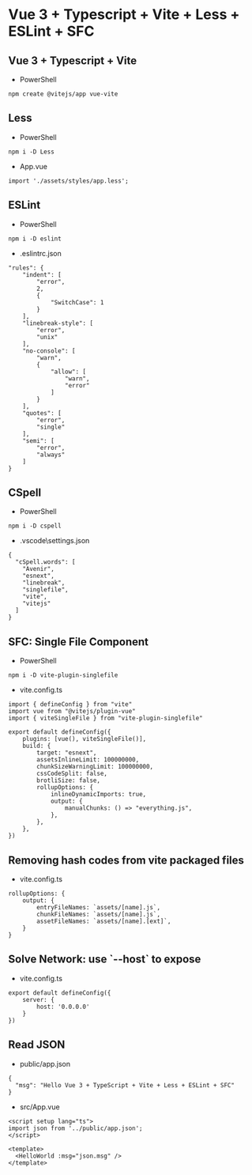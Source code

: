 # Vue 3 + Typescript + Vite + Less + ESLint + SFC

## Vue 3 + Typescript + Vite

- PowerShell

```
npm create @vitejs/app vue-vite
```

## Less

- PowerShell

```
npm i -D Less
```

- App.vue

```
import './assets/styles/app.less';
```

## ESLint

- PowerShell

```
npm i -D eslint
```

- .eslintrc.json

```
"rules": {
	"indent": [
		"error",
		2,
		{
			"SwitchCase": 1
		}
	],
	"linebreak-style": [
		"error",
		"unix"
	],
	"no-console": [
		"warn",
		{
			"allow": [
				"warn",
				"error"
			]
		}
	],
	"quotes": [
		"error",
		"single"
	],
	"semi": [
		"error",
		"always"
	]
}
```

## CSpell

- PowerShell

```
npm i -D cspell
```

- .vscode\settings.json

```
{
  "cSpell.words": [
    "Avenir",
    "esnext",
    "linebreak",
    "singlefile",
    "vite",
    "vitejs"
  ]
}
```

## SFC: Single File Component

- PowerShell

```
npm i -D vite-plugin-singlefile
```

- vite.config.ts

```
import { defineConfig } from "vite"
import vue from "@vitejs/plugin-vue"
import { viteSingleFile } from "vite-plugin-singlefile"

export default defineConfig({
	plugins: [vue(), viteSingleFile()],
	build: {
		target: "esnext",
		assetsInlineLimit: 100000000,
		chunkSizeWarningLimit: 100000000,
		cssCodeSplit: false,
		brotliSize: false,
		rollupOptions: {
			inlineDynamicImports: true,
			output: {
				manualChunks: () => "everything.js",
			},
		},
	},
})
```

## Removing hash codes from vite packaged files

- vite.config.ts

```
rollupOptions: {
	output: {
		entryFileNames: `assets/[name].js`,
		chunkFileNames: `assets/[name].js`,
		assetFileNames: `assets/[name].[ext]`,
	}
}
```

## Solve Network: use \`--host` to expose

- vite.config.ts

```
export default defineConfig({
	server: {
		host: '0.0.0.0'
	}
})
```

## Read JSON

- public/app.json

```
{
  "msg": "Hello Vue 3 + TypeScript + Vite + Less + ESLint + SFC"
}
```

- src/App.vue

```
<script setup lang="ts">
import json from '../public/app.json';
</script>

<template>
  <HelloWorld :msg="json.msg" />
</template>
```
